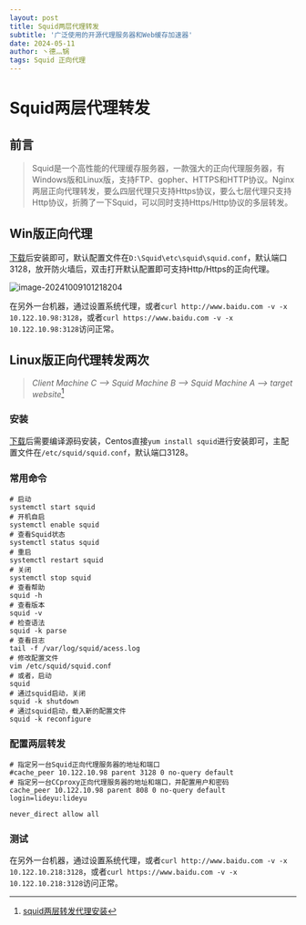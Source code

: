 ```yaml
---
layout: post
title: Squid两层代理转发
subtitle: '广泛使用的开源代理服务器和Web缓存加速器'
date: 2024-05-11
author: 丶德灬锅
tags: Squid 正向代理
---
```


# Squid两层代理转发

## 前言

> Squid是一个高性能的代理缓存服务器，一款强大的正向代理服务器，有Windows版和Linux版，支持FTP、gopher、HTTPS和HTTP协议。Nginx两层正向代理转发，要么四层代理只支持Https协议，要么七层代理只支持Http协议，折腾了一下Squid，可以同时支持Https/Http协议的多层转发。

## Win版正向代理

[下载](https://squid.diladele.com/)后安装即可，默认配置文件在`D:\Squid\etc\squid\squid.conf`，默认端口3128，放开防火墙后，双击打开默认配置即可支持Http/Https的正向代理。

![image-20241009101218204](https://cdn.jsdelivr.net/gh/ldy/ldy.github.io@master/screenshot/2024-05-11-Squid%E4%B8%A4%E5%B1%82%E4%BB%A3%E7%90%86%E8%BD%AC%E5%8F%91-image-20241009101218204.png)

在另外一台机器，通过设置系统代理，或者`curl http://www.baidu.com -v -x 10.122.10.98:3128`，或者`curl https://www.baidu.com -v -x 10.122.10.98:3128`访问正常。

## Linux版正向代理转发两次

> *Client Machine C --> Squid Machine B --> Squid Machine A --> target website*[^1]

### 安装

[下载](http://www.squid-cache.org/Versions/)后需要编译源码安装，Centos直接`yum install squid`进行安装即可，主配置文件在`/etc/squid/squid.conf`，默认端口3128。

### 常用命令

```shell
# 启动
systemctl start squid
# 开机自启
systemctl enable squid
# 查看Squid状态
systemctl status squid
# 重启
systemctl restart squid
# 关闭
systemctl stop squid
# 查看帮助
squid -h
# 查看版本
squid -v
# 检查语法
squid -k parse
# 查看日志
tail -f /var/log/squid/acess.log
# 修改配置文件
vim /etc/squid/squid.conf
# 或者，启动
squid
# 通过squid启动，关闭
squid -k shutdown
# 通过squid启动，载入新的配置文件
squid -k reconfigure
```

### 配置两层转发

```
# 指定另一台Squid正向代理服务器的地址和端口
#cache_peer 10.122.10.98 parent 3128 0 no-query default
# 指定另一台CCproxy正向代理服务器的地址和端口，并配置用户和密码
cache_peer 10.122.10.98 parent 808 0 no-query default login=lideyu:lideyu

never_direct allow all
```

### 测试

在另外一台机器，通过设置系统代理，或者`curl http://www.baidu.com -v -x 10.122.10.218:3128`，或者`curl https://www.baidu.com -v -x 10.122.10.218:3128`访问正常。

[^1]: [squid两层转发代理安装](https://zhuanlan.zhihu.com/p/347323974)